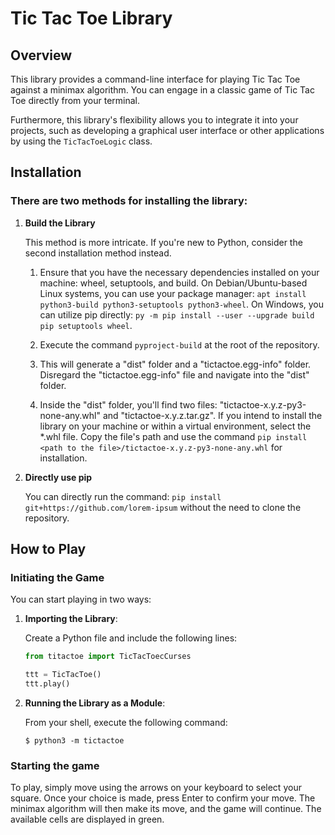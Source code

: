 # Tic Tac Toe Library


## Overview

This library provides a command-line interface for playing Tic Tac Toe against a minimax algorithm. You can engage in a classic game of Tic Tac Toe directly from your terminal.

Furthermore, this library's flexibility allows you to integrate it into your projects, such as developing a graphical user interface or other applications by using the `TicTacToeLogic` class.

## Installation

### There are two methods for installing the library:


1. **Build the Library**

   This method is more intricate. If you're new to Python, consider the second installation method instead.

   1. Ensure that you have the necessary dependencies installed on your machine: wheel, setuptools, and build. On Debian/Ubuntu-based Linux systems, you can use your package manager: `apt install python3-build python3-setuptools python3-wheel`. On Windows, you can utilize pip directly: `py -m pip install --user --upgrade build pip setuptools wheel`.

   2. Execute the command `pyproject-build` at the root of the repository.

   3. This will generate a "dist" folder and a "tictactoe.egg-info" folder. Disregard the "tictactoe.egg-info" file and navigate into the "dist" folder.

   4. Inside the "dist" folder, you'll find two files: "tictactoe-x.y.z-py3-none-any.whl" and "tictactoe-x.y.z.tar.gz". If you intend to install the library on your machine or within a virtual environment, select the *.whl file. Copy the file's path and use the command `pip install <path to the file>/tictactoe-x.y.z-py3-none-any.whl` for installation.

2. **Directly use pip**

   You can directly run the command: `pip install git+https://github.com/lorem-ipsum` without the need to clone the repository.

## How to Play

### Initiating the Game

You can start playing in two ways:

1. **Importing the Library**:

   Create a Python file and include the following lines:

   ```python
   from titactoe import TicTacToecCurses

   ttt = TicTacToe()
   ttt.play()
   ```

2. **Running the Library as a Module**:

   From your shell, execute the following command:

   ```shell
   $ python3 -m tictactoe
   ```

### Starting the game

To play, simply move using the arrows on your keyboard to select your square. Once your choice is made, press Enter to confirm your move. The minimax algorithm will then make its move, and the game will continue. The available cells are displayed in green. 
